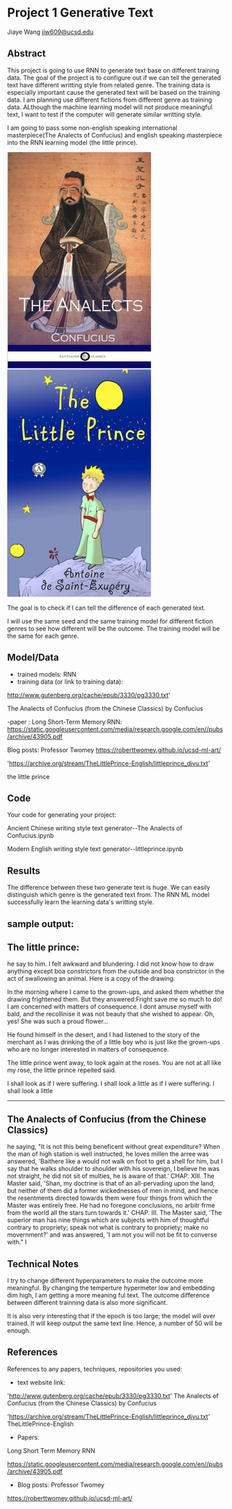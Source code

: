 # Project 1 Generative Text
Jiaye Wang    jiw609@ucsd.edu



## Abstract

This project is going to use RNN to generate text base on different training data. 
The goal of the project is to configure out if we can tell the generated text have different writting style from related genre.
The training data is especially important cause the generated text will be based on the training data. 
I am planning use different fictions from different genre as training data.
ALthough the machine learning model will not produce meaningful text, I want to test if the computer will generate similar writting style. 

I am going to pass some non-english speaking international masterpiece(The Analects of Confucius) and english speaking masterpiece into the RNN learning model (the little prince). 


![Image of confusi](https://github.com/ucsd-ml-arts/generative-text-andy/blob/master/analect.jpg)
![Image of prince](https://github.com/ucsd-ml-arts/generative-text-andy/blob/master/prince.jpg)




The goal is to check if I can tell the difference of each generated text.

I will use the same seed and the same training model for different fiction genres to see how different will be the outcome.
The training model will be the same for each genre. 

## Model/Data


- trained models: RNN
- training data (or link to training data):

http://www.gutenberg.org/cache/epub/3330/pg3330.txt'

The Analects of Confucius (from the Chinese Classics) by Confucius

-paper :
Long Short-Term Memory RNN:
https://static.googleusercontent.com/media/research.google.com/en//pubs/archive/43905.pdf

Blog posts:
Professor Twomey
https://roberttwomey.github.io/ucsd-ml-art/

'https://archive.org/stream/TheLittlePrince-English/littleprince_djvu.txt'  

the little prince

## Code

Your code for generating your project:

Ancient Chinese writing style text generator--The Analects of Confucius.ipynb

Modern English writing style text generator--littleprince.ipynb


## Results
The difference between these two generate text is huge. We can easily distinguish which genre is the generated text from.
The RNN ML model successfully learn the learning data's writting style. 

## sample output:

The little prince:
----------------------------------------------------------------------------------------------------------

he say to him. I felt awkward and blundering. I did not know how to draw anything except boa constrictors 
from the outside and boa constrictor in the act of swallowing an 
animal. Here is a copy of the drawing. 

In the morning where I came to the grown-ups, and asked them whether the drawing frightened them. 
But they answered:Fright 
save me so much to do! I am concerned with matters of consequence. I 
dont amuse myself with bald, and the recollinise it was not 
beauty that she wished to appear. Oh, yes! She was such a proud flower... 



He found himself in the desert, and I had listened to the story 
of the merchant as I was drinking the of 
a little boy who is just like the grown-ups who 
are no longer interested in matters of consequence. 

The little prince went away, to look again at the roses. You are not at all like my rose, the little prince repeited said. 

I shall look as if I were suffering. I shall look a little as if I were suffering. I shall look a little

---------------------------------------------------------------------------------------------------------------
The Analects of Confucius (from the Chinese Classics)
------------------------------------------------------------------------------------------------------------
he saying, "It is not this being beneficent without
great expenditure? When the man of high station is well instructed, he loves millen the arree was answered, 'Baithere like a would not walk on foot to get a
shell for him, but I say that he walks shoulder to
shoulder with his sovereign, I believe he was not straight, he did not sit of multies, he is aware of that.'
        CHAP. XIII. The Master said, 'Shan, my doctrine is that of an
all-pervading upon the land, but neither of them did
a former wickednesses of men in mind, and hence the
resentments directed towards them were four things from which the Master was
entirely free. He had no foregone conclusions, no arbitr frme from the world all the stars turn towards it.'
        CHAP. III. The Master said, 'The superior man has nine things
which are subjects with him of thoughtful contrary to propriety; speak not what is contrary to
propriety; make no movernment?' and was answered, 'I am not you will not be fit to converse with." I

## Technical Notes

I try to change different hyperparameters to make the outcome more meaningful. By changing the temperture hypermeter low and embedding dim high, I am getting a more meaning ful text. The outcome difference between different trainning data is also more significant. 

It is also very interesting that if the epoch is too large; the model will over trained. It will keep output the same text line. Hence, a number of 50 will be enough. 


## References

References to any papers, techniques, repositories you used:

- text website link:

'http://www.gutenberg.org/cache/epub/3330/pg3330.txt'
The Analects of Confucius (from the Chinese Classics) by Confucius

'https://archive.org/stream/TheLittlePrince-English/littleprince_djvu.txt'
TheLittlePrince-English

- Papers:

Long Short Term Memory RNN

https://static.googleusercontent.com/media/research.google.com/en//pubs/archive/43905.pdf

- Blog posts:
Professor Twomey

https://roberttwomey.github.io/ucsd-ml-art/


